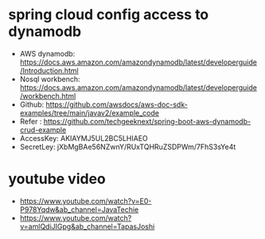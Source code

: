# spring cloud config access to dynamodb
- AWS dynamodb: https://docs.aws.amazon.com/amazondynamodb/latest/developerguide/Introduction.html
- Nosql workbench: https://docs.aws.amazon.com/amazondynamodb/latest/developerguide/workbench.html
- Github: https://github.com/awsdocs/aws-doc-sdk-examples/tree/main/javav2/example_code
- Refer : https://github.com/techgeeknext/spring-boot-aws-dynamodb-crud-example
- AccessKey: AKIAYMJ5UL2BC5LHIAEO
- SecretLey: jXbMgBAe56NZwnY/RUxTQHRuZSDPWm/7FhS3sYe4t

# youtube video
- https://www.youtube.com/watch?v=E0-P978Yqdw&ab_channel=JavaTechie
- https://www.youtube.com/watch?v=amlQdiJIGpg&ab_channel=TapasJoshi
